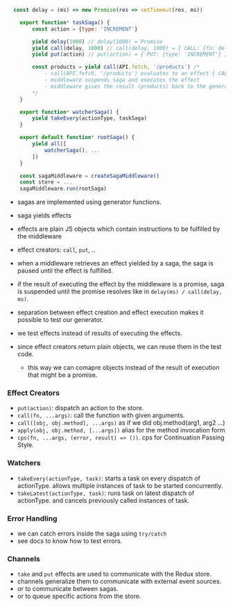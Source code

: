 
```js
  const delay = (ms) => new Promise(res => setTimeout(res, ms))

	export function* taskSaga() {
		const action = {type: 'INCREMENT'}

		yield delay(1000) // delay(1000) = Promise
		yield call(delay, 1000) // call(delay, 1000) = { CALL: {fn: delay, args: [1000]}} "call a function"
		yield put(action) // put(action) = { PUT: {type: 'INCREMENT'} } "dispatch an action"

		const products = yield call(API.fetch, '/products') /*
			- call(API.fetch, '/products') evaluates to an effect { CALL: {fn: API.fetch, args: ['/products']}}
			- middleware suspends saga and executes the effect
			- middleware gives the result (products) back to the generator
		*/ 
	}

	export function* watcherSaga() {
		yield takeEvery(actionType, taskSaga)
	}

	export default function* rootSaga() {
		yield all([
			watcherSaga(), ...
		])
	}

	const sagaMiddleware = createSagaMiddleware()
	const store = ...
	sagaMiddleware.run(rootSaga)
```
- sagas are implemented using generator functions.
- saga yields effects
- effects are plain JS objects which contain instructions to be fulfilled by the middleware
- effect creators: `call`, `put`, ..
- when a middleware retrieves an effect yielded by a saga, the saga is paused until the effect is fulfilled.
- if the result of executing the effect by the middleware is a promise, saga is suspended until the promise resolves like in `delay(ms) / call(delay, ms)`.

- separation between effect creation and effect execution makes it possible to test our generator.
- we test effects instead of results of executing the effects.
- since effect creators return plain objects, we can reuse them in the test code.
	- this way we can comapre objects instead of the result of execution that might be a promise.

### Effect Creators
- `put(action)`: dispatch an action to the store.
- `call(fn, ...args)`: call the function with given arguments.
- `call([obj, obj.method], ...args)` as if we did obj.method(arg1, arg2 ...)
- `apply(obj, obj.method, [...args])` alias for the method invocation form
- `cps(fn, ...args, (error, result) => ())`. cps for Continuation Passing Style.

### Watchers
- `takeEvery(actionType, task)`: starts a task on every dispatch of actionType. allows multiple instances of task to be started concurrently.
- `takeLatest(actionType, task)`: runs task on latest dispatch of actionType. and cancels previously called instances of task.

### Error Handling
- we can catch errors inside the saga using `try/catch`
- see docs to know how to test errors.

### Channels
- `take` and `put` effects are used to communicate with the Redux store.
- channels generalize them to communicate with external event sources.
- or to communicate between sagas.
- or to queue specific actions from the store.


